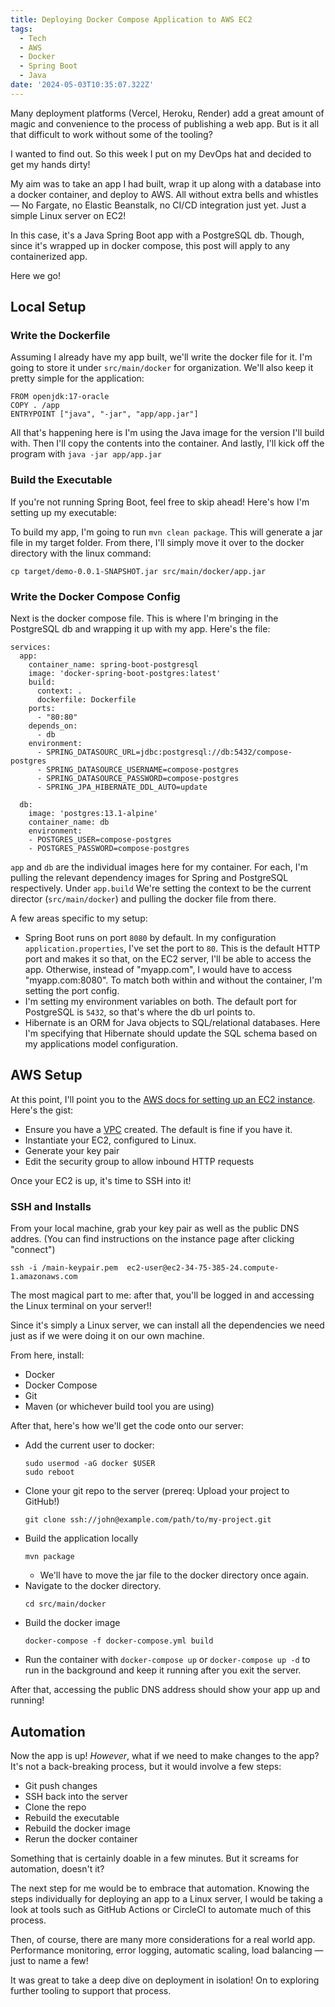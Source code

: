 ```yaml
---
title: Deploying Docker Compose Application to AWS EC2
tags:
  - Tech
  - AWS
  - Docker
  - Spring Boot
  - Java
date: '2024-05-03T10:35:07.322Z'
---
```


Many deployment platforms (Vercel, Heroku, Render) add a great amount of magic and convenience to the process of publishing a web app. But is it all that difficult to work without some of the tooling? 

I wanted to find out. So this week I put on my DevOps hat and decided to get my hands dirty!

My aim was to take an app I had built, wrap it up along with a database into a docker container, and deploy to AWS. All without extra bells and whistles — No Fargate, no Elastic Beanstalk, no CI/CD integration just yet. Just a simple Linux server on EC2!

In this case, it's a Java Spring Boot app with a PostgreSQL db. Though, since it's wrapped up in docker compose, this post will apply to any containerized app.

Here we go!

## Local Setup

### Write the Dockerfile

Assuming I already have my app built, we'll write the docker file for it. I'm going to store it under `src/main/docker` for organization. We'll also keep it pretty simple for the application:

```
FROM openjdk:17-oracle
COPY . /app
ENTRYPOINT ["java", "-jar", "app/app.jar"]
``` 

All that's happening here is I'm using the Java image for the version I'll build with. Then I'll copy the contents into the container. And lastly, I'll kick off the program with `java -jar app/app.jar`

### Build the Executable

If you're not running Spring Boot, feel free to skip ahead! Here's how I'm setting up my executable:

To build my app, I'm going to run `mvn clean package`. This will generate a jar file in my target folder. From there, I'll simply move it over to the docker directory with the linux command:

```
cp target/demo-0.0.1-SNAPSHOT.jar src/main/docker/app.jar
```

### Write the Docker Compose Config

Next is the docker compose file. This is where I'm bringing in the PostgreSQL db and wrapping it up with my app. Here's the file:

```
services:
  app:
    container_name: spring-boot-postgresql
    image: 'docker-spring-boot-postgres:latest'
    build:
      context: .
      dockerfile: Dockerfile
    ports:
      - "80:80"
    depends_on:
      - db
    environment:
      - SPRING_DATASOURC_URL=jdbc:postgresql://db:5432/compose-postgres
      - SPRING_DATASOURCE_USERNAME=compose-postgres
      - SPRING_DATASOURCE_PASSWORD=compose-postgres
      - SPRING_JPA_HIBERNATE_DDL_AUTO=update
    
  db:
    image: 'postgres:13.1-alpine'
    container_name: db
    environment:
    - POSTGRES_USER=compose-postgres
    - POSTGRES_PASSWORD=compose-postgres
```

`app` and `db` are the individual images here for my container. For each, I'm pulling the relevant dependency images for Spring and PostgreSQL respectively. Under `app.build` We're setting the context to be the current director (`src/main/docker`) and pulling the docker file from there. 

A few areas specific to my setup:
- Spring Boot runs on port `8080` by default. In my configuration `application.properties`, I've set the port to `80`. This is the default HTTP port and makes it so that, on the EC2 server, I'll be able to access the app. Otherwise, instead of "myapp.com", I would have to access "myapp.com:8080". To match both within and without the container, I'm setting the port config.
- I'm setting my environment variables on both. The default port for PostgreSQL is `5432`, so that's where the db url points to.
- Hibernate is an ORM for Java objects to SQL/relational databases. Here I'm specifying that Hibernate should update the SQL schema based on my applications model configuration.

## AWS Setup

At this point, I'll point you to the [AWS docs for setting up an EC2 instance](https://docs.aws.amazon.com/AWSEC2/latest/UserGuide/EC2_GetStarted.html). Here's the gist:

- Ensure you have a [VPC](/awsvpc) created. The default is fine if you have it.
- Instantiate your EC2, configured to Linux.
- Generate your key pair
- Edit the security group to allow inbound HTTP requests

Once your EC2 is up, it's time to SSH into it!

### SSH and Installs

From your local machine, grab your key pair as well as the public DNS addres. (You can find instructions on the instance page after clicking "connect")

```
ssh -i /main-keypair.pem  ec2-user@ec2-34-75-385-24.compute-1.amazonaws.com
```

The most magical part to me: after that, you'll be logged in and accessing the Linux terminal on your server!!

Since it's simply a Linux server, we can install all the dependencies we need just as if we were doing it on our own machine.

From here, install:

- Docker
- Docker Compose
- Git
- Maven (or whichever build tool you are using)

After that, here's how we'll get the code onto our server:

- Add the current user to docker:
	```
	sudo usermod -aG docker $USER
	sudo reboot
	```
- Clone your git repo to the server (prereq: Upload your project to GitHub!)
	```
	git clone ssh://john@example.com/path/to/my-project.git 
	```
- Build the application locally
	```
	mvn package
	```
	- We'll have to move the jar file to the docker directory once again.
- Navigate to the docker directory. 
	```
	cd src/main/docker
	```
- Build the docker image
	```
	docker-compose -f docker-compose.yml build
	```
- Run the container with `docker-compose up` or `docker-compose up -d` to run in the background and keep it running after you exit the server.

After that, accessing the public DNS address should show your app up and running!

## Automation

Now the app is up! _However_, what if we need to make changes to the app? It's not a back-breaking process, but it would involve a few steps: 

- Git push changes
- SSH back into the server
- Clone the repo
- Rebuild the executable
- Rebuild the docker image
- Rerun the docker container

Something that is certainly doable in a few minutes. But it screams for automation, doesn't it?

The next step for me would be to embrace that automation. Knowing the steps individually for deploying an app to a Linux server, I would be taking a look at tools such as GitHub Actions or CircleCI to automate much of this process.

Then, of course, there are many more considerations for a real world app. Performance monitoring, error logging, automatic scaling, load balancing — just to name a few!

It was great to take a deep dive on deployment in isolation! On to exploring further tooling to support that process. 
